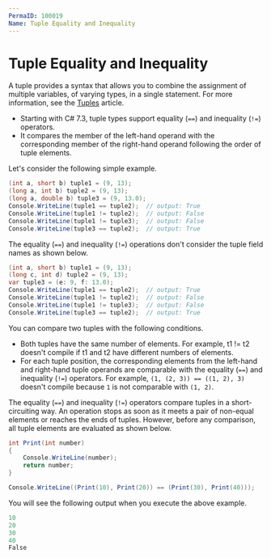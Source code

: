 ```yaml
---
PermaID: 100019
Name: Tuple Equality and Inequality
---
```


# Tuple Equality and Inequality

A tuple provides a syntax that allows you to combine the assignment of multiple variables, of varying types, in a single statement. For more information, see the [Tuples](tuples.md) article.

 - Starting with C# 7.3, tuple types support equality (`==`) and inequality (`!=`) operators. 
 - It compares the member of the left-hand operand with the corresponding member of the right-hand operand following the order of tuple elements.

Let's consider the following simple example.

```csharp
(int a, short b) tuple1 = (9, 13);
(long a, int b) tuple2 = (9, 13);
(long a, double b) tuple3 = (9, 13.0);
Console.WriteLine(tuple1 == tuple2);  // output: True
Console.WriteLine(tuple1 != tuple2);  // output: False
Console.WriteLine(tuple1 != tuple3);  // output: False
Console.WriteLine(tuple3 == tuple2);  // output: True
```

The equality (`==`) and inequality (`!=`) operations don't consider the tuple field names as shown below.

```csharp
(int a, short b) tuple1 = (9, 13);
(long c, int d) tuple2 = (9, 13);
var tuple3 = (e: 9, f: 13.0);
Console.WriteLine(tuple1 == tuple2);  // output: True
Console.WriteLine(tuple1 != tuple2);  // output: False
Console.WriteLine(tuple1 != tuple3);  // output: False
Console.WriteLine(tuple3 == tuple2);  // output: True
```

You can compare two tuples with the following conditions.

 - Both tuples have the same number of elements. For example, t1 != t2 doesn't compile if t1 and t2 have different numbers of elements.
 - For each tuple position, the corresponding elements from the left-hand and right-hand tuple operands are comparable with the equality (`==`) and inequality (`!=`) operators. For example, `(1, (2, 3)) == ((1, 2), 3)` doesn't compile because `1` is not comparable with `(1, 2)`.

The equality (`==`) and inequality (`!=`) operators compare tuples in a short-circuiting way. An operation stops as soon as it meets a pair of non-equal elements or reaches the ends of tuples. However, before any comparison, all tuple elements are evaluated as shown below.

```csharp
int Print(int number)
{
    Console.WriteLine(number);
    return number;
}

Console.WriteLine((Print(10), Print(20)) == (Print(30), Print(40)));
```

You will see the following output when you execute the above example.

```csharp
10
20
30
40
False
```

